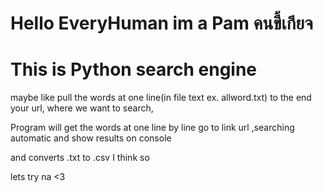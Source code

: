 # Hello EveryHuman im a Pam คนขี้เกียจ
# This is Python search engine

maybe like pull the words at one line(in file text ex. allword.txt) to the end your url, where we want to search,

Program will get the words at one line by line go to link url ,searching automatic and show results on console

and converts .txt to .csv I think so

lets try na <3

